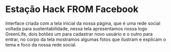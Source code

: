 # Estação Hack FROM Facebook
Interface criada com a tela inicial da nossa página, que é uma rede social voltada para sustentabilidade, nessa tela apresentamos nossa logo GreenLife, dois botões um para cadastrar novo usuário e o outro para entrar, no corpo da tela mostramos algumas fotos que ilustram e explicam o tema e foco da nossa rede social.
